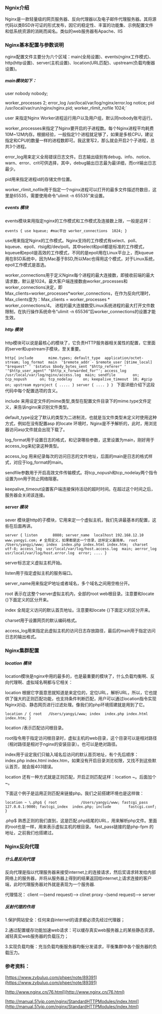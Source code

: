 ### **Ngnix介绍**

   Nginx是一款轻量级的网页服务器、反向代理器以及电子邮件代理服务器。其将源代码以类BSD许可证的形式发布，因它的稳定性、丰富的功能集、示例配置文件和低系统资源的消耗而闻名。类似的web服务器有Apache、IIS

### **Nginx基本配置与参数说明**

  nginx配置文件主要分为六个区域：main(全局设置)、events(nginx工作模式)、http(http设置)、server(主机设置)、location(URL匹配)、upstream(负载均衡器设置)。
  
#####   main模块如下：
  
   user nobody nobody;
  
   worker_processes 2;
   error_log  /usr/local/var/log/nginx/error.log  notice;
   pid        /usr/local/var/run/nginx/nginx.pid;
   worker_rlimit_nofile 1024;`
   
   user 来指定Nginx Worker进程运行用户以及用户组，默认同nobody账号运行。
   
   worker_processes来指定了Nginx要开启的子进程数。每个Nginx进程平均耗费10M~12M内存。根据经验，一般指定1个进程就足够了，如果是多核CPU，建议指定和CPU的数量一样的进程数即可。我这里写2，那么就会开启2个子进程，总共3个进程。

   error_log用来定义全局错误日志文件。日志输出级别有debug、info、notice、warn、error、crit可供选择，其中，debug输出日志最为最详细，而crit输出日志最少。
   
   pid用来指定进程id的存储文件位置。
   
   worker_rlimit_nofile用于指定一个nginx进程可以打开的最多文件描述符数目，这里是65535，需要使用命令“ulimit -n 65535”来设置。

#####   events 模块

   events模块来用指定nginx的工作模式和工作模式及连接数上限，一般是这样：
   
   `events {
    use kqueue; #mac平台
    worker_connections  1024;
}`

   use用来指定Nginx的工作模式。Nginx支持的工作模式有select、poll、kqueue、epoll、rtsig和/dev/poll。其中select和poll都是标准的工作模式，kqueue和epoll是高效的工作模式，不同的是epoll用在Linux平台上，而kqueue用在BSD系统中，因为Mac基于BSD,所以Mac也得用这个模式，对于Linux系统，epoll工作模式是首选。

   worker_connections用于定义Nginx每个进程的最大连接数，即接收前端的最大请求数，默认是1024。最大客户端连接数由worker_processes和worker_connections决定，即Max_clients=worker_processes*worker_connections，在作为反向代理时，Max_clients变为：Max_clients = worker_processes * worker_connections/4。 
进程的最大连接数受Linux系统进程的最大打开文件数限制，在执行操作系统命令“ulimit -n 65536”后worker_connections的设置才能生效。

##### http 模块

http模块可以说是最核心的模块了，它负责HTTP服务器相关属性的配置，它里面的server和upstream子模块，至关重要。

   `http{
    include       mime.types;
    default_type  application/octet-stream;
    log_format  main  '$remote_addr - $remote_user [$time_local] "$request" '
                      '$status $body_bytes_sent "$http_referer" '
                      '"$http_user_agent" "$http_x_forwarded_for"';
    access_log  /usr/local/var/log/nginx/access.log  main;
    sendfile        on;
    tcp_nopush      on;
    tcp_nodelay     on;
    keepalive_timeout  10;
    #gzip  on;
    upstream myproject {
        .....
    }
    server {
        ....
    }
}
`
下面详细介绍下这段代码中每个配置选项的含义。 

include 来用设定文件的mime类型,类型在配置文件目录下的mime.type文件定义，来告诉nginx来识别文件类型。

default_type设定了默认的类型为二进制流，也就是当文件类型未定义时使用这种方式，例如在没有配置asp 的locate 环境时，Nginx是不予解析的，此时，用浏览器访问asp文件就会出现下载了。

log_format用于设置日志的格式，和记录哪些参数，这里设置为main，刚好用于access_log来纪录这种类型。

access_log 用来纪录每次的访问日志的文件地址，后面的main是日志的格式样式，对应于log_format的main。

sendfile参数用于开启高效文件传输模式。将tcp_nopush和tcp_nodelay两个指令设置为on用于防止网络阻塞。

keepalive_timeout设置客户端连接保持活动的超时时间。在超过这个时间之后，服务器会关闭该连接。

##### server 模块

sever 模块是http的子模块，它用来定一个虚拟主机，我们先讲最基本的配置，这些在后面再讲。

`server {
        listen       8080;
        server_name  localhost 192.168.12.10 www.yangyi.com;
        # 全局定义，如果都是这一个目录，这样定义最简单。
        root   /Users/yangyi/www;
        index  index.php index.html index.htm; 
        charset utf-8;
        access_log  usr/local/var/log/host.access.log  main;
        aerror_log  usr/local/var/log/host.error.log  error;
        ....
}`

server标志定义虚拟主机开始。 

listen用于指定虚拟主机的服务端口。 

server_name用来指定IP地址或者域名，多个域名之间用空格分开。 

root 表示在这整个server虚拟主机内，全部的root web根目录。注意要和locate {}下面定义的区分开来。 

index 全局定义访问的默认首页地址。注意要和locate {}下面定义的区分开来。 

charset用于设置网页的默认编码格式。 

access_log用来指定此虚拟主机的访问日志存放路径，最后的main用于指定访问日志的输出格式。

### **Nginx集群配置**

##### location 模块

location模块是nginx中用的最多的，也是最重要的模块了，什么负载均衡啊、反向代理啊、虚拟域名啊都与它相关：

location 根据它字面意思就知道是来定位的，定位URL，解析URL，所以，它也提供了强大的正则匹配功能，也支持条件判断匹配，用户可以通过location指令实现Nginx对动、静态网页进行过滤处理。像我们的php环境搭建就是用到了它。

`location / {
            root   /Users/yangyi/www;
            index  index.php index.html index.htm;
        }
`

location /表示匹配访问根目录。

root指令用于指定访问根目录时，虚拟主机的web目录，这个目录可以是相对路径（相对路径是相对于nginx的安装目录）。也可以是绝对路径。

index用于设定我们只输入域名后访问的默认首页地址，有个先后顺序：index.php index.html index.htm，如果没有开启目录浏览权限，又找不到这些默认首页，就会报403错误。

location 还有一种方式就是正则匹配，开启正则匹配这样：location ~。后面加个~。

下面这个例子是运用正则匹配来链接php。我们之前搭建环境也是这样做：

`location ~ \.php$ {
            root           /Users/yangyi/www;
            fastcgi_pass   127.0.0.1:9000;
            fastcgi_index  index.php;
            include        fastcgi.conf;
        }
`


\.php$ 熟悉正则的我们直到，这是匹配.php结尾的URL，用来解析php文件。里面的root也是一样，用来表示虚拟主机的根目录。 
fast_pass链接的是php-fpm 的地址，之前我们也搭建过。

### **Nginx反向代理**
	
#####   什么是反向代理
  
  反向代理是指以代理服务器来接受internet上的连接请求，然后奖请求转发给内部网络上的服务器，并将从服务器上得到的结果返回给internet上请求连接的客户端，此时代理服务器对外就是表现为一个服务器.
  
  代理情况： 
client —(send request)—> clinet proxy –(send request)—> server

##### 反射代理的作用

  1.保护网站安全：任何来自internet的请求都必须先经过代理器；
  
  2.通过配置缓存功能加速web请求：可以缓存真实web服务器上的某些静态资源，减轻真实web服务器的负载压力；
  
  3.实现负载均衡：充当负载均衡服务器均衡分发请求，平衡集群中各个服务器的负载压力。
  
	

### **参考资料：**

[https://www.zybuluo.com/phper/note/89391](https://www.zybuluo.com/phper/note/89391)

[http://www.nginx.cn/76.html](http://www.nginx.cn/76.html)

[http://manual.51yip.com/nginx/StandardHTTPModules/index.html](http://manual.51yip.com/nginx/StandardHTTPModules/index.html)